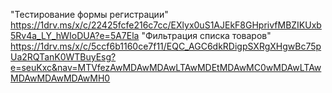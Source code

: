 "Тестирование формы регистрации"
https://1drv.ms/x/c/22425fcfe216c7cc/EXlyx0uS1AJEkF8GHprivfMBZIKUxb5Rv4a_LY_hWIoDUA?e=5A7Ela
"Фильтрация списка товаров"
https://1drv.ms/x/c/5ccf6b1160ce7f11/EQC_AGC6dkRDigpSXRgXHgwBc75pUa2RQTanK0WTBuyEsg?e=seuKxc&nav=MTVfezAwMDAwMDAwLTAwMDEtMDAwMC0wMDAwLTAwMDAwMDAwMDAwMH0
